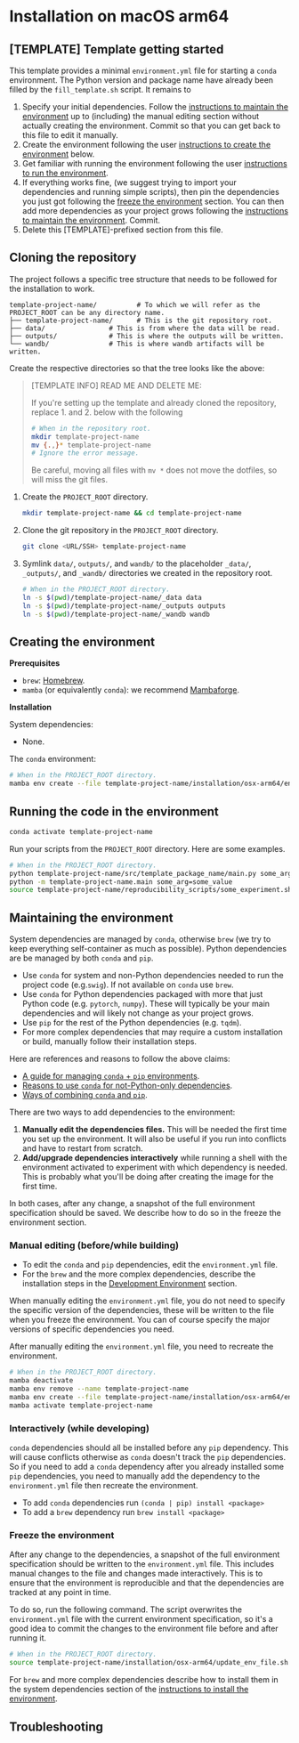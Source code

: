 # Installation on macOS arm64

## [TEMPLATE] Template getting started

This template provides a minimal `environment.yml` file for starting a `conda` environment.
The Python version and package name have already been filled by the `fill_template.sh` script.
It remains to

1. Specify your initial dependencies.
   Follow the [instructions to maintain the environment](#maintaining-the-environment)
   up to (including) the manual editing section without actually creating the environment.
   Commit so that you can get back to this file to edit it manually.
2. Create the environment following the user
   [instructions to create the environment](#creating-the-environment) below.
3. Get familiar with running the environment following the user [instructions to
   run the environment](#running-the-code-in-the-environment).
4. If everything works fine, (we suggest trying to import your dependencies and running simple scripts), then
   pin the dependencies you just got following the [freeze the environment](#freeze-the-environment) section.
   You can then add more dependencies as your project grows following
   the [instructions to maintain the environment](#maintaining-the-environment).
   Commit.
5. Delete this [TEMPLATE]-prefixed section from this file.

## Cloning the repository

The project follows a specific tree structure that needs to be followed for the installation to work.

```
template-project-name/          # To which we will refer as the PROJECT_ROOT can be any directory name.
├── template-project-name/      # This is the git repository root.
├── data/                # This is from where the data will be read.
├── outputs/             # This is where the outputs will be written.
└── wandb/               # This is where wandb artifacts will be written.
```

Create the respective directories so that the tree looks like the above:

> [TEMPLATE INFO] READ ME AND DELETE ME:
>
> If you're setting up the template and already cloned the repository, replace 1. and 2. below with the following
> ```bash
> # When in the repository root.
> mkdir template-project-name
> mv {.,}* template-project-name
> # Ignore the error message.
>  ```
> Be careful, moving all files with `mv *` does not move the dotfiles, so will miss the git
> files.

1. Create the `PROJECT_ROOT` directory.
   ```bash
   mkdir template-project-name && cd template-project-name
   ```
2. Clone the git repository in the `PROJECT_ROOT` directory.
   ```bash
   git clone <URL/SSH> template-project-name
   ```
3. Symlink `data/`, `outputs/`, and `wandb/` to the placeholder `_data/`, `_outputs/`, and `_wandb/`
   directories we created in the repository root.
   ```bash
   # When in the PROJECT_ROOT directory.
   ln -s $(pwd)/template-project-name/_data data
   ln -s $(pwd)/template-project-name/_outputs outputs
   ln -s $(pwd)/template-project-name/_wandb wandb
   ```

## Creating the environment

**Prerequisites**

- `brew`: [Homebrew](https://brew.sh/).
- `mamba` (or equivalently `conda`): we recommend [Mambaforge](https://github.com/conda-forge/miniforge).

**Installation**

System dependencies:

- None.

The `conda` environment:

```bash
# When in the PROJECT_ROOT directory.
mamba env create --file template-project-name/installation/osx-arm64/environment.yml
```

## Running the code in the environment

```bash
conda activate template-project-name
```

Run your scripts from the `PROJECT_ROOT` directory.
Here are some examples.

```bash
# When in the PROJECT_ROOT directory.
python template-project-name/src/template_package_name/main.py some_arg=some_value
python -m template-project-name.main some_arg=some_value
source template-project-name/reproducibility_scripts/some_experiment.sh
```

## Maintaining the environment

System dependencies are managed by `conda`, otherwise `brew` (we try to keep everything self-container as much as
possible).
Python dependencies are be managed by both `conda` and `pip`.

- Use `conda` for system and non-Python dependencies needed to run the project code (e.g.`swig`).
  If not available on `conda` use `brew`.
- Use `conda` for Python dependencies packaged with more that just Python code (e.g. `pytorch`, `numpy`).
  These will typically be your main dependencies and will likely not change as your project grows.
- Use `pip` for the rest of the Python dependencies (e.g. `tqdm`).
- For more complex dependencies that may require a custom installation or build,
  manually follow their installation steps.

Here are references and reasons to follow the above claims:

* [A guide for managing `conda` + `pip` environments](https://docs.conda.io/projects/conda/en/latest/user-guide/tasks/manage-environments.html#using-pip-in-an-environment).
* [Reasons to  use `conda` for not-Python-only dependencies](https://numpy.org/install/#numpy-packages--accelerated-linear-algebra-libraries).
* [Ways of combining `conda` and `pip`](https://towardsdatascience.com/conda-essential-concepts-and-tricks-e478ed53b5b#42cb).

There are two ways to add dependencies to the environment:

1. **Manually edit the dependencies files.**
   This will be needed the first time you set up the environment.
   It will also be useful if you run into conflicts and have to restart from scratch.
2. **Add/upgrade dependencies interactively** while running a shell with the environment activated
   to experiment with which dependency is needed.
   This is probably what you'll be doing after creating the image for the first time.

In both cases, after any change, a snapshot of the full environment specification should be saved.
We describe how to do so in the freeze the environment section.

### Manual editing (before/while building)

- To edit the `conda` and `pip` dependencies, edit the `environment.yml` file.
- For the `brew` and the more complex dependencies, describe the installation steps in the
  [Development Environment](#development-environment) section.

When manually editing the `environment.yml` file, you do not need to specify the specific version of the dependencies,
these will be written to the file when you freeze the environment.
You can of course specify the major versions of specific dependencies you need.

After manually editing the `environment.yml` file, you need to recreate the environment.

```bash
# When in the PROJECT_ROOT directory.
mamba deactivate
mamba env remove --name template-project-name
mamba env create --file template-project-name/installation/osx-arm64/environment.yml
mamba activate template-project-name
```

### Interactively (while developing)

`conda` dependencies should all be installed before any `pip` dependency.
This will cause conflicts otherwise as `conda` doesn't track the `pip` dependencies.
So if you need to add a `conda` dependency after you already installed some `pip` dependencies, you need to
manually add the dependency to the `environment.yml` file then recreate the environment.

* To add `conda` dependencies run `(conda | pip) install <package>`
* To add a `brew`  dependency run `brew install <package>`

### Freeze the environment

After any change to the dependencies, a snapshot of the full environment specification should be written to the
`environment.yml` file.
This includes manual changes to the file and changes made interactively.
This is to ensure that the environment is reproducible and that the dependencies are tracked at any point in time.

To do so, run the following command.
The script overwrites the `environment.yml` file with the current environment specification,
so it's a good idea to commit the changes to the environment file before and after running it.

```bash
# When in the PROJECT_ROOT directory.
source template-project-name/installation/osx-arm64/update_env_file.sh
```

For `brew` and more complex dependencies describe how to install them in the system dependencies section of
the [instructions to install the environment](#instructions-to-install-the-environment).

## Troubleshooting
